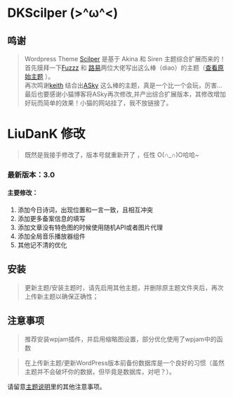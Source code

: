 
# DKScilper (>^ω^<)

## 鸣谢
> Wordpress Theme [Scilper](http://blog.skillcat.me/wordpress/271.html) 是基于 Akina 和 Siren 主题综合扩展而来的！
> 首先膜拜一下[Fuzzz](http://fui.im/) 和 [路易](https://www.cssplus.org)两位大佬写出这么棒（diao）的主题（[查看原始主题](https://github.com/louie-senpai/Siren) ）。<br>
> 再次鸣谢[keith](http://skyarea.cn) 结合出[ASky](http://skyarea.cn/archives/466) 这么棒的主题，真是一个比一个会玩，厉害...<br>
> 最后也要感谢小猫博客将ASky再次修改,并产出综合扩展版本，其修改增加好玩而简单的效果！小猫的网站挂了，我不放链接了。

# LiuDanK 修改
> 既然是我接手修改了，版本号就重新开了 ，任性 O(∩_∩)O哈哈~

### 最新版本：3.0<br>

#### 主要修改：<br>
1. 添加今日诗词，出现位置和一言一致，且相互冲突
2. 添加更多备案信息的填写
3. 添加文章没有特色图的时候使用随机API或者图片代理
4. 添加全局音乐播放器组件
5. 其他记不清的优化
## 安装
> 更新主题/安装主题时，请先启用其他主题，并删除原主题文件夹后，再次上传新主题以确保正确性；<br>

## 注意事项
> 推荐安装wpjam插件，并启用缩略图设置，部分优化使用了wpjam中的函数

> 在上传新主题/更新WordPress版本前备份数据库是一个良好的习惯（虽然主题并不会破坏你的数据，但毕竟是数据库，对吧？）。

请留意[主题说明](https://www.liudank.top/archives/283)里的其他注意事项。
